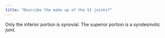 ```yaml
---
title: "Describe the make up of the SI joints?"
---
```

Only the inferior portion is synovial. The superior portion is a syndesmotic joint.

